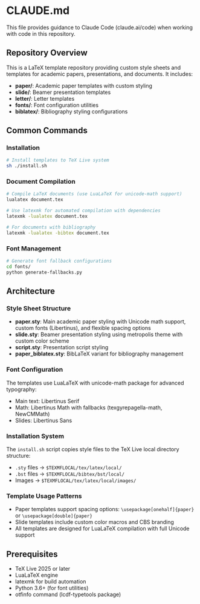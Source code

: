 # CLAUDE.md

This file provides guidance to Claude Code (claude.ai/code) when working with code in this repository.

## Repository Overview

This is a LaTeX template repository providing custom style sheets and templates for academic papers, presentations, and documents. It includes:

- **paper/**: Academic paper templates with custom styling
- **slide/**: Beamer presentation templates 
- **letter/**: Letter templates
- **fonts/**: Font configuration utilities
- **biblatex/**: Bibliography styling configurations

## Common Commands

### Installation
```bash
# Install templates to TeX Live system
sh ./install.sh
```

### Document Compilation
```bash
# Compile LaTeX documents (use LuaLaTeX for unicode-math support)
lualatex document.tex

# Use latexmk for automated compilation with dependencies
latexmk -lualatex document.tex

# For documents with bibliography
latexmk -lualatex -bibtex document.tex
```

### Font Management
```bash
# Generate font fallback configurations
cd fonts/
python generate-fallbacks.py
```

## Architecture

### Style Sheet Structure
- **paper.sty**: Main academic paper styling with Unicode math support, custom fonts (Libertinus), and flexible spacing options
- **slide.sty**: Beamer presentation styling using metropolis theme with custom color scheme
- **script.sty**: Presentation script styling
- **paper_biblatex.sty**: BibLaTeX variant for bibliography management

### Font Configuration
The templates use LuaLaTeX with unicode-math package for advanced typography:
- Main text: Libertinus Serif
- Math: Libertinus Math with fallbacks (texgyrepagella-math, NewCMMath)
- Slides: Libertinus Sans

### Installation System
The `install.sh` script copies style files to the TeX Live local directory structure:
- `.sty` files → `$TEXMFLOCAL/tex/latex/local/`
- `.bst` files → `$TEXMFLOCAL/bibtex/bst/local/`
- Images → `$TEXMFLOCAL/tex/latex/local/images/`

### Template Usage Patterns
- Paper templates support spacing options: `\usepackage[onehalf]{paper}` or `\usepackage[double]{paper}`
- Slide templates include custom color macros and CBS branding
- All templates are designed for LuaLaTeX compilation with full Unicode support

## Prerequisites
- TeX Live 2025 or later
- LuaLaTeX engine
- latexmk for build automation
- Python 3.6+ (for font utilities)
- otfinfo command (lcdf-typetools package)